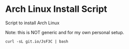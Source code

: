 # Arch Linux Install Script
Script to install Arch Linux

Note: this is NOT generic and for my own personal setup. 

`curl -sL git.io/JsF3C | bash`

